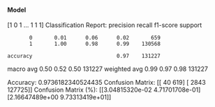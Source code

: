 #### Model
[1 0 1 ... 1 1 1]
Classification Report:
              precision    recall  f1-score   support

           0       0.01      0.06      0.02       659
           1       1.00      0.98      0.99    130568

    accuracy                           0.97    131227
   macro avg       0.50      0.52      0.50    131227
weighted avg       0.99      0.97      0.98    131227

Accuracy: 0.9736182340524435
Confusion Matrix:
[[    40    619]
 [  2843 127725]]
Confusion Matrix (%):
[[3.04815320e-02 4.71701708e-01]
 [2.16647489e+00 9.73313419e+01]]
